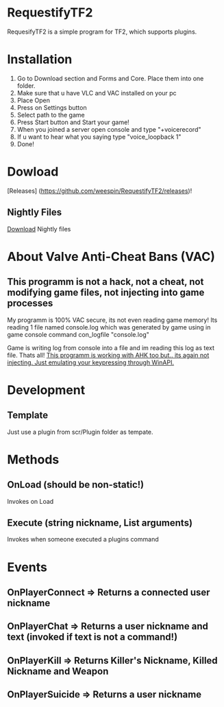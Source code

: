 # RequestifyTF2
RequesifyTF2 is a simple program for TF2, which supports plugins.
# Installation
1. Go to Download section and Forms and Core. Place them into one folder.
2. Make sure that u have VLC and VAC installed on your pc
3. Place Open
4. Press on Settings button
5. Select path to the game
6. Press Start button and Start your game!
7. When you joined a server open console and type "+voicerecord"
8. If u want to hear what you saying type "voice_loopback 1"
9. Done!
# Dowload
[Releases] (https://github.com/weespin/RequestifyTF2/releases)!
## Nightly Files
[Download](https://ci.appveyor.com/project/weespin26279/requestifytf2/build/artifacts) Nightly files
# About Valve Anti-Cheat Bans (VAC)
## This programm is not a hack, not a cheat, not modifying game files, not injecting into game processes
My programm is 100% VAC secure, its not even reading game memory!
Its reading 1 file named console.log which was generated by game using in game console command con_logfile "console.log"

Game is writing log from console into a file and im reading this log as text file. Thats all!
[This programm is working with AHK too but.. its again not injecting. Just emulating your keypressing through WinAPI.](https://www.reddit.com/r/GlobalOffensive/comments/2eh6xf/vac_ban_for_using_autohotkey/)
# Development
## Template
Just use a plugin from scr/Plugin folder as tempate.
# Methods
## OnLoad (should be non-static!)
Invokes on Load
## Execute (string nickname, List<string> arguments)
Invokes when someone executed a plugins command
# Events
## OnPlayerConnect => Returns a connected user nickname
## OnPlayerChat => Returns a user nickname and text (invoked if text is not a command!)
## OnPlayerKill => Returns Killer's Nickname, Killed Nickname and Weapon
## OnPlayerSuicide => Returns a user nickname
